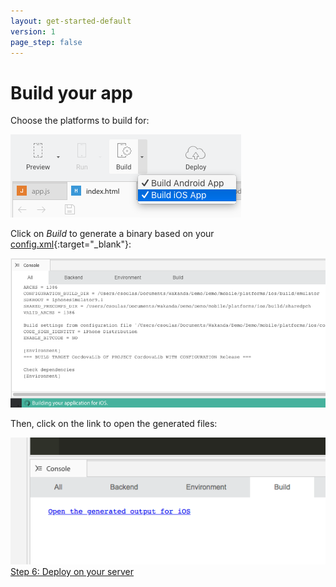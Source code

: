 ```yaml
---
layout: get-started-default
version: 1
page_step: false
---
```


# Build your app

Choose the platforms to build for:

<img src="/img/mobile-build-dropdown.png" />

Click on _Build_ to generate a binary based on your [config.xml](http://cordova.apache.org/docs/en/latest/config_ref/index.html){:target="_blank"}:

<img src="/img/mobile-build-progress.png" />

Then, click on the link to open the generated files:

<img src="/img/mobile-build.png" />

<div class="navigation-step">
  <a class="btn next-button" href="deploy-your-app.html">Step 6: Deploy on your server <i class="icon-chevron-right"></i></a>
</div>